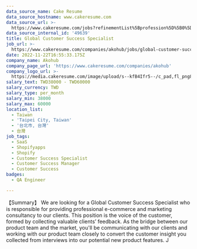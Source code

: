 ```yaml
---
data_source_name: Cake Resume
data_source_hostname: www.cakeresume.com
data_source_url: >-
  https://www.cakeresume.com/jobs?refinementList%5Bprofession%5D%5B0%5D=engineering_qa-engineer&refinementList%5Bsalary_type%5D=per_month&refinementList%5Bsalary_currency%5D=TWD&range%5Bsalary_range%5D%5Bmax%5D=600000
data_source_internal_id: '49639'
title: Global Customer Success Specialist
job_url: >-
  https://www.cakeresume.com/companies/akohub/jobs/global-customer-success-specialist
date: 2022-11-22T16:55:33.175Z
company_name: Akohub
company_page_url: 'https://www.cakeresume.com/companies/akohub'
company_logo_url: >-
  https://media.cakeresume.com/image/upload/s--kfB4Ifr5--/c_pad,fl_png8,h_200,w_200/v1579582193/kauekxbkssrdhunk1oza.png
salary_text: TWD38000 - TWD60000
salary_currency: TWD
salary_type: per_month
salary_min: 38000
salary_max: 60000
location_list:
  - Taiwan
  - 'Taipei City, Taiwan'
  - '台北市, 台灣'
  - 台灣
job_tags:
  - SaaS
  - Shopifyapps
  - Shopify
  - Customer Success Specialist
  - Customer Success Manager
  - Customer Success
badges:
  - QA Engineer

---
```


【Summary】 We are looking for a Global Customer Success Specialist who is responsible for providing professional e-commerce and marketing consultancy to our clients. This position is the voice of the customer, formed by collecting valuable clients’ feedback. As the bridge between our product team and the market, you'll be communicating with our clients and working with our product team closely to convert the customer insight you collected from interviews into our potential new product features. J